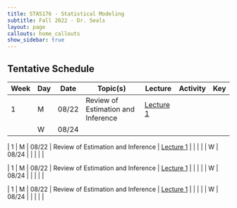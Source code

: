```yaml
---
title: STA5176 - Statistical Modeling
subtitle: Fall 2022 - Dr. Seals
layout: page
callouts: home_callouts
show_sidebar: true
---
```


## Tentative Schedule

| Week | Day | Date | Topic(s) | Lecture | Activity | Key |
|------|-----|------|----------|---------|----------|-----|
|  1    | M     | 08/22     | Review of Estimation and Inference         | [Lecture 1](https://samanthaseals.github.io/STA5176//slides/L01.html)        |          |     |
|      |  W   |  08/24    |          |         |          |     |

|  1    | M     | 08/22     | Review of Estimation and Inference         | [Lecture 1](https://samanthaseals.github.io/STA5176//slides/L01.html#/title-slide)        |          |     |
|      |  W   |  08/24    |          |         |          |     |

|  1    | M     | 08/22     | Review of Estimation and Inference         | [Lecture 1](https://samanthaseals.github.io/STA5176//slides/L01.html#/title-slide)        |          |     |
|      |  W   |  08/24    |          |         |          |     |

|  1    | M     | 08/22     | Review of Estimation and Inference         | [Lecture 1](https://samanthaseals.github.io/STA5176//slides/L01.html#/title-slide)        |          |     |
|      |  W   |  08/24    |          |         |          |     |

